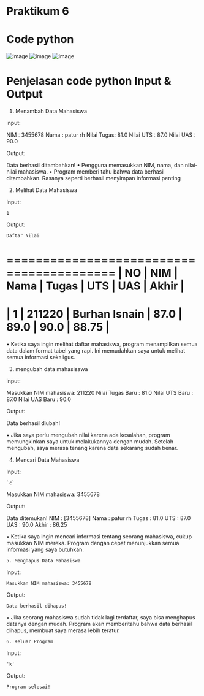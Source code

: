 # Praktikum 6
# Code python
![image](https://github.com/user-attachments/assets/4a41adc0-9d1c-4405-90d0-64d4ad177984)
![image](https://github.com/user-attachments/assets/06e38db6-09b3-4abe-a914-db578d207800)
![image](https://github.com/user-attachments/assets/5192b4b9-a7f6-4532-b93b-54950503483e)

# Penjelasan code python Input & Output

  1. Menambah Data Mahasiswa

input:

   NIM        : 3455678
   Nama       : patur rh 
   Nilai Tugas: 81.0
   Nilai UTS  : 87.0
   Nilai UAS  : 90.0

 Output: 
   
   Data berhasil ditambahkan!
• Pengguna memasukkan NIM, nama, dan nilai-nilai mahasiswa.
• Program memberi tahu bahwa data berhasil ditambahkan. Rasanya seperti berhasil menyimpan informasi penting  
 
   2. Melihat Data Mahasiswa

Input:

  `1`
  
Output:

    Daftar Nilai
  =========================================
  | NO |  NIM  |  Nama  | Tugas | UTS | UAS | Akhir |
  =========================================
  | 1  | 211220 | Burhan Isnain | 87.0 | 89.0 | 90.0 | 88.75 |
  =========================================
  
• Ketika saya ingin melihat daftar mahasiswa, program menampilkan semua data dalam format tabel yang rapi. Ini memudahkan saya untuk melihat semua informasi sekaligus. 
  
   3. mengubah data mahasisawa

input:

   Masukkan NIM mahasiswa: 211220
   Nilai Tugas Baru      : 81.0
   Nilai UTS Baru        : 87.0
   Nilai UAS Baru        : 90.0

Output:

   Data berhasil diubah!
   
• Jika saya perlu mengubah nilai karena ada kesalahan, program memungkinkan saya untuk melakukannya dengan mudah.
Setelah mengubah, saya merasa tenang karena data sekarang sudah benar.

   4. Mencari Data Mahasiswa

Input:

    `c`
   Masukkan NIM mahasiswa: 3455678

Output: 

   Data ditemukan!
   NIM   : [3455678]
   Nama  : patur rh 
   Tugas : 81.0
   UTS   : 87.0
   UAS   : 90.0
   Akhir : 86.25

• Ketika saya ingin mencari informasi tentang seorang mahasiswa, 
cukup masukkan NIM mereka. Program dengan cepat menunjukkan semua informasi yang saya butuhkan.
    
    5. Menghapus Data Mahasiswa

Input:

    Masukkan NIM mahasiswa: 3455678

Output:

    Data berhasil dihapus!
• Jika seorang mahasiswa sudah tidak lagi terdaftar, saya bisa menghapus datanya dengan mudah.
Program akan memberitahu bahwa data berhasil dihapus, membuat saya merasa lebih teratur.

    6. Keluar Program

Input:

    'k'

Output:

    Program selesai!

